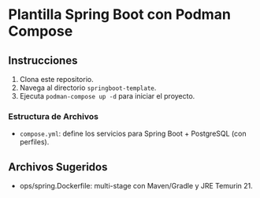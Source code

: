 # Plantilla Spring Boot con Podman Compose

## Instrucciones

1. Clona este repositorio.
2. Navega al directorio `springboot-template`.
3. Ejecuta `podman-compose up -d` para iniciar el proyecto.

### Estructura de Archivos
- `compose.yml`: define los servicios para Spring Boot + PostgreSQL (con perfiles).

## Archivos Sugeridos
- ops/spring.Dockerfile: multi-stage con Maven/Gradle y JRE Temurin 21.
